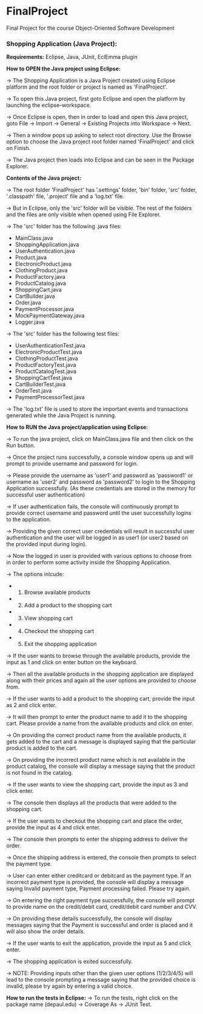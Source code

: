 # FinalProject
Final Project for the course Object-Oriented Software Development

### Shopping Application (Java Project): 



**Requirements:**
Eclipse, Java, JUnit, EclEmma plugin





**How to OPEN the Java project using Eclipse:**

-> The Shopping Application is a Java Project created using Eclipse platform and the root folder or project is named as 'FinalProject'.

-> To open this Java project, first goto Eclipse and open the platform by launching the eclipse-workspace.

-> Once Eclipse is open, then in order to load and open this Java project, goto File -> Import -> General -> Existing Projects into Workspace -> Next. 

-> Then a window pops up asking to select root directory. Use the Browse option to choose the Java project root folder named 'FinalProject' and click on Finish.

-> The Java project then loads into Eclipse and can be seen in the Package Explorer.






**Contents of the Java project:**

-> The root folder 'FinalProject' has '.settings' folder, 'bin' folder, 'src' folder, '.classpath' file, '.project' file and a 'log.txt' file.

-> But in Eclipse, only the 'src' folder will be visible. The rest of the folders and the files are only visible when opened using File Explorer.

-> The 'src' folder has the following .java files:
   - MainClass.java
   - ShoppingApplication.java
   - UserAuthentication.java
   - Product.java
   - ElectronicProduct.java
   - ClothingProduct.java
   - ProductFactory.java
   - ProductCatalog.java
   - ShoppingCart.java
   - CartBuilder.java
   - Order.java
   - PaymentProcessor.java
   - MockPaymentGateway.java
   - Logger.java
     
-> The 'src' folder has the following test files:
   - UserAuthenticationTest.java
   - ElectronicProductTest.java
   - ClothingProductTest.java
   - ProductFactoryTest.java
   - ProductCatalogTest.java
   - ShoppingCartTest.java
   - CartBuilderTest.java
   - OrderTest.java
   - PaymentProcessorTest.java
     
-> The 'log.txt' file is used to store the important events and transactions generated while the Java Project is running.






**How to RUN the Java project/application using Eclipse:**

-> To run the java project, click on MainClass.java file and then click on the Run button.

-> Once the project runs successfully, a console window opens up and will prompt to provide username and password for login.

-> Please provide the username as 'user1' and password as 'password1' or username as 'user2' and password as 'password2' to login to the Shopping Application successfully. (As these   credentials are stored in the memory for successful user authentication)

-> If user authentication fails, the console will continuously prompt to provide correct username and password until the user successfully logins to the application.

-> Providing the given correct user credentials will result in successful user authentication and the user will be logged in as user1 (or user2 based on the provided input during login).

-> Now the logged in user is provided with various options to choose from in order to perform some activity inside the Shopping Application.

-> The options inlcude:
   - 1. Browse available products
   - 2. Add a product to the shopping cart
   - 3. View shopping cart
   - 4. Checkout the shopping cart
   - 5. Exit the shopping application
        
-> If the user wants to browse through the available products, provide the input as 1 and click on enter button on the keyboard.

-> Then all the available products in the shopping application are displayed along with their prices and again all the user options are provided to choose from.

-> If the user wants to add a product to the shopping cart, provide the input as 2 and click enter.

-> It will then prompt to enter the product name to add it to the shopping cart. Please provide a name from the available products and click on enter.

-> On providing the correct product name from the available products, it gets added to the cart and a message is displayed saying that the particular product is added to the cart.

-> On providing the incorrect product name which is not available in the product catalog, the console will display a message saying that the product is not found in the catalog.

-> If the user wants to view the shopping cart, provide the input as 3 and click enter.

-> The console then displays all the products that were added to the shopping cart.

-> If the user wants to checkout the shopping cart and place the order, provide the input as 4 and click enter.

-> The console then prompts to enter the shipping address to deliver the order.

-> Once the shipping address is entered, the console then prompts to select the payment type.

-> User can enter either creditcard or debitcard as the payment type. If an incorrect payment type is provided, the console will display a message saying Invalid payment type, Payment processing failed. Please try again.

-> On entering the right payment type successfully, the console will prompt to provide name on the credit/debit card, credit/debit card number and CVV.

-> On providing these details successfully, the console will display messages saying that the Payment is successful and order is placed and it will also show the order details.

-> If the user wants to exit the application, provide the input as 5 and click enter.

-> The shopping application is exited successfully.

-> NOTE: Providing inputs other than the given user options (1/2/3/4/5) will lead to the console prompting a message saying that the provided choice is invalid, please try again by entering a valid choice.





 
**How to run the tests in Eclipse:**
-> To run the tests, right click on the package name (depaul.edu) -> Coverage As -> JUnit Test. 

